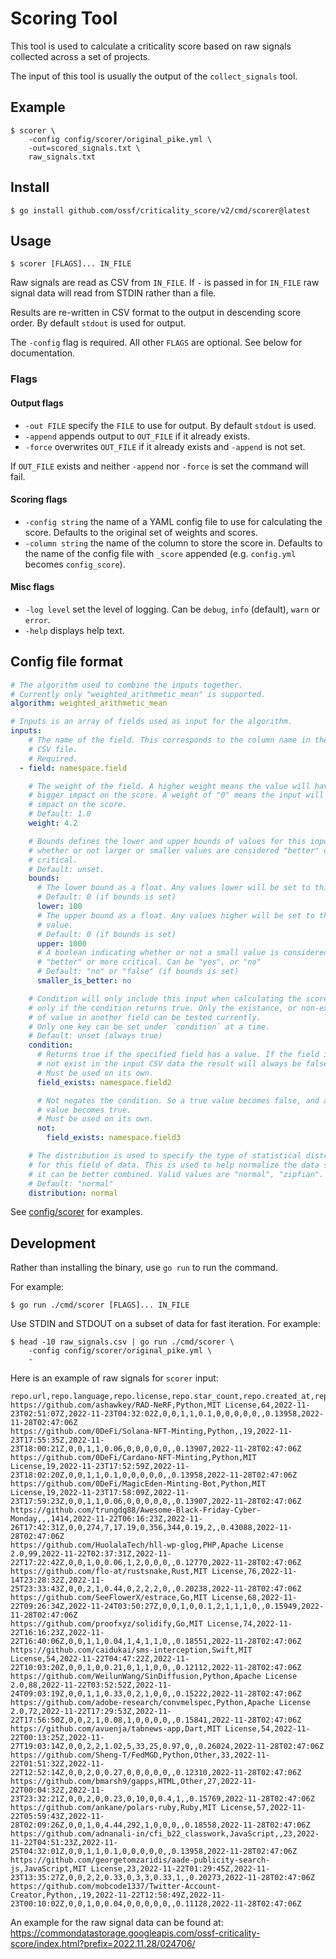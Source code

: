 # Scoring Tool

This tool is used to calculate a criticality score based on raw signals
collected across a set of projects.

The input of this tool is usually the output of the `collect_signals` tool.

## Example

```shell
$ scorer \
    -config config/scorer/original_pike.yml \
    -out=scored_signals.txt \
    raw_signals.txt
```

## Install

```shell
$ go install github.com/ossf/criticality_score/v2/cmd/scorer@latest
```

## Usage

```shell
$ scorer [FLAGS]... IN_FILE
```

Raw signals are read as CSV from `IN_FILE`. If `-` is passed in for `IN_FILE`
raw signal data will read from STDIN rather than a file.

Results are re-written in CSV format to the output in descending score order.
By default `stdout` is used for output.

The `-config` flag is required. All other `FLAGS` are optional.
See below for documentation.

### Flags

#### Output flags

- `-out FILE` specify the `FILE` to use for output. By default `stdout` is used.
- `-append` appends output to `OUT_FILE` if it already exists.
- `-force` overwrites `OUT_FILE` if it already exists and `-append` is not set.

If `OUT_FILE` exists and neither `-append` nor `-force` is set the command will
fail.

#### Scoring flags

- `-config string` the name of a YAML config file to use for calculating the
  score. Defaults to the original set of weights and scores.
- `-column string` the name of the column to store the score in. Defaults to
  the name of the config file with `_score` appended (e.g. `config.yml` becomes
  `config_score`).

#### Misc flags

- `-log level` set the level of logging. Can be `debug`, `info` (default),
  `warn` or `error`.
- `-help` displays help text.

## Config file format

```yaml
# The algorithm used to combine the inputs together.
# Currently only "weighted_arithmetic_mean" is supported.
algorithm: weighted_arithmetic_mean

# Inputs is an array of fields used as input for the algorithm.
inputs:
    # The name of the field. This corresponds to the column name in the input
    # CSV file.
    # Required.
  - field: namespace.field

    # The weight of the field. A higher weight means the value will have a
    # bigger impact on the score. A weight of "0" means the input will have no
    # impact on the score.
    # Default: 1.0
    weight: 4.2

    # Bounds defines the lower and upper bounds of values for this input, and
    # whether or not larger or smaller values are considered "better" or more
    # critical.
    # Default: unset.
    bounds:
      # The lower bound as a float. Any values lower will be set to this value.
      # Default: 0 (if bounds is set)
      lower: 100
      # The upper bound as a float. Any values higher will be set to this
      # value.
      # Default: 0 (if bounds is set)
      upper: 1000
      # A boolean indicating whether or not a small value is considered
      # "better" or more critical. Can be "yes", or "no"
      # Default: "no" or "false" (if bounds is set)
      smaller_is_better: no

    # Condition will only include this input when calculating the score if and
    # only if the condition returns true. Only the existance, or non-existance
    # of value in another field can be tested currently.
    # Only one key can be set under `condition` at a time.
    # Default: unset (always true)
    condition:
      # Returns true if the specified field has a value. If the field is does
      # not exist in the input CSV data the result will always be false.
      # Must be used on its own.
      field_exists: namespace.field2

      # Not negates the condition. So a true value becomes false, and a false
      # value becomes true.
      # Must be used on its own.
      not:
        field_exists: namespace.field3

    # The distribution is used to specify the type of statistical distribution
    # for this field of data. This is used to help normalize the data so that
    # it can be better combined. Valid values are "normal", "zipfian".
    # Default: "normal"
    distribution: normal
```

See
[config/scorer](https://github.com/ossf/criticality_score/tree/main/config/scorer)
for examples.

## Development

Rather than installing the binary, use `go run` to run the command.

For example:

```shell
$ go run ./cmd/scorer [FLAGS]... IN_FILE
```

Use STDIN and STDOUT on a subset of data for fast iteration. For example:

```shell
$ head -10 raw_signals.csv | go run ./cmd/scorer \
    -config config/scorer/original_pike.yml \
    -
```

Here is an example of raw signals for `scorer` input:

```csv
repo.url,repo.language,repo.license,repo.star_count,repo.created_at,repo.updated_at,legacy.created_since,legacy.updated_since,legacy.contributor_count,legacy.org_count,legacy.commit_frequency,legacy.recent_release_count,legacy.updated_issues_count,legacy.closed_issues_count,legacy.issue_comment_frequency,legacy.github_mention_count,depsdev.dependent_count,default_score,collection_date
https://github.com/ashawkey/RAD-NeRF,Python,MIT License,64,2022-11-23T02:51:07Z,2022-11-23T04:32:02Z,0,0,1,1,0.1,0,0,0,0,0,,0.13958,2022-11-28T02:47:06Z
https://github.com/0DeFi/Solana-NFT-Minting,Python,,19,2022-11-23T17:55:35Z,2022-11-23T18:00:21Z,0,0,1,1,0.06,0,0,0,0,0,,0.13907,2022-11-28T02:47:06Z
https://github.com/0DeFi/Cardano-NFT-Minting,Python,MIT License,19,2022-11-23T17:52:59Z,2022-11-23T18:02:20Z,0,0,1,1,0.1,0,0,0,0,0,,0.13958,2022-11-28T02:47:06Z
https://github.com/0DeFi/MagicEden-Minting-Bot,Python,MIT License,19,2022-11-23T17:58:09Z,2022-11-23T17:59:23Z,0,0,1,1,0.06,0,0,0,0,0,,0.13907,2022-11-28T02:47:06Z
https://github.com/trungdq88/Awesome-Black-Friday-Cyber-Monday,,,1414,2022-11-22T06:16:23Z,2022-11-26T17:42:31Z,0,0,274,7,17.19,0,356,344,0.19,2,,0.43088,2022-11-28T02:47:06Z
https://github.com/HuolalaTech/hll-wp-glog,PHP,Apache License 2.0,99,2022-11-22T02:37:31Z,2022-11-22T17:22:42Z,0,0,1,0,0.06,1,2,0,0,0,,0.12770,2022-11-28T02:47:06Z
https://github.com/flo-at/rustsnake,Rust,MIT License,76,2022-11-14T23:28:32Z,2022-11-25T23:33:43Z,0,0,2,1,0.44,0,2,2,2,0,,0.20238,2022-11-28T02:47:06Z
https://github.com/SeeFlowerX/estrace,Go,MIT License,68,2022-11-22T09:26:34Z,2022-11-24T03:50:27Z,0,0,1,0,0.1,2,1,1,1,0,,0.15949,2022-11-28T02:47:06Z
https://github.com/proofxyz/solidify,Go,MIT License,74,2022-11-22T16:16:23Z,2022-11-22T16:40:06Z,0,0,1,1,0.04,1,4,1,1,0,,0.18551,2022-11-28T02:47:06Z
https://github.com/caidukai/sms-interception,Swift,MIT License,54,2022-11-22T04:47:22Z,2022-11-22T10:03:20Z,0,0,1,0,0.21,0,1,1,0,0,,0.12112,2022-11-28T02:47:06Z
https://github.com/WeilunWang/SinDiffusion,Python,Apache License 2.0,88,2022-11-22T03:52:52Z,2022-11-24T09:03:19Z,0,0,1,1,0.33,0,2,1,0,0,,0.15222,2022-11-28T02:47:06Z
https://github.com/adobe-research/convmelspec,Python,Apache License 2.0,72,2022-11-22T17:29:53Z,2022-11-22T17:56:50Z,0,0,2,1,0.08,1,0,0,0,0,,0.15841,2022-11-28T02:47:06Z
https://github.com/avuenja/tabnews-app,Dart,MIT License,54,2022-11-22T00:13:25Z,2022-11-27T19:03:14Z,0,0,2,2,1.02,5,33,25,0.97,0,,0.26024,2022-11-28T02:47:06Z
https://github.com/Sheng-T/FedMGD,Python,Other,33,2022-11-22T01:51:32Z,2022-11-22T12:52:14Z,0,0,2,0,0.27,0,0,0,0,0,,0.12310,2022-11-28T02:47:06Z
https://github.com/bmarsh9/gapps,HTML,Other,27,2022-11-22T00:04:32Z,2022-11-23T23:32:21Z,0,0,2,0,0.23,0,10,0,0.4,1,,0.15769,2022-11-28T02:47:06Z
https://github.com/ankane/polars-ruby,Ruby,MIT License,57,2022-11-22T05:59:43Z,2022-11-28T02:09:26Z,0,0,1,0,4.44,292,1,0,0,0,,0.18558,2022-11-28T02:47:06Z
https://github.com/adnanali-in/cfi_b22_classwork,JavaScript,,23,2022-11-22T04:51:23Z,2022-11-25T04:32:01Z,0,0,1,1,0.1,0,0,0,0,0,,0.13958,2022-11-28T02:47:06Z
https://github.com/georgetomzaridis/aade-publicity-search-js,JavaScript,MIT License,23,2022-11-22T01:29:45Z,2022-11-23T13:35:27Z,0,0,2,2,0.33,0,3,3,0.33,1,,0.20273,2022-11-28T02:47:06Z
https://github.com/mobcode1337/Twitter-Account-Creator,Python,,19,2022-11-22T12:58:49Z,2022-11-23T00:10:02Z,0,0,1,0,0.04,0,0,0,0,0,,0.11128,2022-11-28T02:47:06Z
```

An example for the raw signal data can be found at: https://commondatastorage.googleapis.com/ossf-criticality-score/index.html?prefix=2022.11.28/024706/
